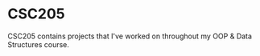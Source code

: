 # CSC205
CSC205 contains projects that I've worked on throughout my OOP &amp; Data Structures course.
